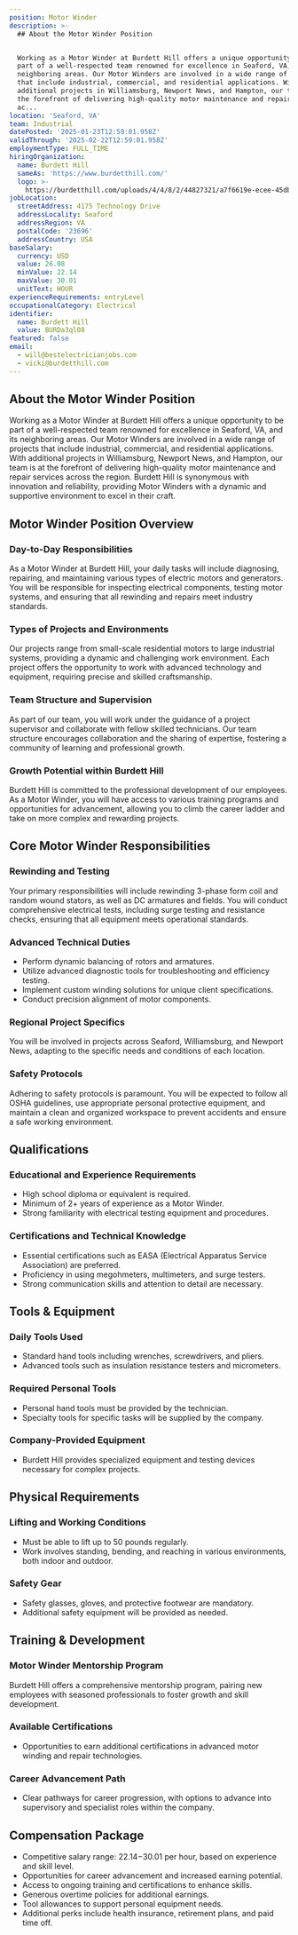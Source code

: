 ```yaml
---
position: Motor Winder
description: >-
  ## About the Motor Winder Position


  Working as a Motor Winder at Burdett Hill offers a unique opportunity to be
  part of a well-respected team renowned for excellence in Seaford, VA, and its
  neighboring areas. Our Motor Winders are involved in a wide range of projects
  that include industrial, commercial, and residential applications. With
  additional projects in Williamsburg, Newport News, and Hampton, our team is at
  the forefront of delivering high-quality motor maintenance and repair services
  ac...
location: 'Seaford, VA'
team: Industrial
datePosted: '2025-01-23T12:59:01.958Z'
validThrough: '2025-02-22T12:59:01.958Z'
employmentType: FULL_TIME
hiringOrganization:
  name: Burdett Hill
  sameAs: 'https://www.burdetthill.com/'
  logo: >-
    https://burdetthill.com/uploads/4/4/8/2/44827321/a7f6619e-ecee-45db-ac13-7b1bffe6602c-4-5005-c.jpeg
jobLocation:
  streetAddress: 4175 Technology Drive
  addressLocality: Seaford
  addressRegion: VA
  postalCode: '23696'
  addressCountry: USA
baseSalary:
  currency: USD
  value: 26.08
  minValue: 22.14
  maxValue: 30.01
  unitText: HOUR
experienceRequirements: entryLevel
occupationalCategory: Electrical
identifier:
  name: Burdett Hill
  value: BURDa3ql08
featured: false
email:
  - will@bestelectricianjobs.com
  - vicki@burdetthill.com
---
```




## About the Motor Winder Position

Working as a Motor Winder at Burdett Hill offers a unique opportunity to be part of a well-respected team renowned for excellence in Seaford, VA, and its neighboring areas. Our Motor Winders are involved in a wide range of projects that include industrial, commercial, and residential applications. With additional projects in Williamsburg, Newport News, and Hampton, our team is at the forefront of delivering high-quality motor maintenance and repair services across the region. Burdett Hill is synonymous with innovation and reliability, providing Motor Winders with a dynamic and supportive environment to excel in their craft.

## Motor Winder Position Overview

### Day-to-Day Responsibilities

As a Motor Winder at Burdett Hill, your daily tasks will include diagnosing, repairing, and maintaining various types of electric motors and generators. You will be responsible for inspecting electrical components, testing motor systems, and ensuring that all rewinding and repairs meet industry standards.

### Types of Projects and Environments

Our projects range from small-scale residential motors to large industrial systems, providing a dynamic and challenging work environment. Each project offers the opportunity to work with advanced technology and equipment, requiring precise and skilled craftsmanship.

### Team Structure and Supervision

As part of our team, you will work under the guidance of a project supervisor and collaborate with fellow skilled technicians. Our team structure encourages collaboration and the sharing of expertise, fostering a community of learning and professional growth.

### Growth Potential within Burdett Hill

Burdett Hill is committed to the professional development of our employees. As a Motor Winder, you will have access to various training programs and opportunities for advancement, allowing you to climb the career ladder and take on more complex and rewarding projects.

## Core Motor Winder Responsibilities

### Rewinding and Testing

Your primary responsibilities will include rewinding 3-phase form coil and random wound stators, as well as DC armatures and fields. You will conduct comprehensive electrical tests, including surge testing and resistance checks, ensuring that all equipment meets operational standards.

### Advanced Technical Duties

- Perform dynamic balancing of rotors and armatures.
- Utilize advanced diagnostic tools for troubleshooting and efficiency testing.
- Implement custom winding solutions for unique client specifications.
- Conduct precision alignment of motor components.

### Regional Project Specifics

You will be involved in projects across Seaford, Williamsburg, and Newport News, adapting to the specific needs and conditions of each location.

### Safety Protocols

Adhering to safety protocols is paramount. You will be expected to follow all OSHA guidelines, use appropriate personal protective equipment, and maintain a clean and organized workspace to prevent accidents and ensure a safe working environment.

## Qualifications

### Educational and Experience Requirements

- High school diploma or equivalent is required.
- Minimum of 2+ years of experience as a Motor Winder.
- Strong familiarity with electrical testing equipment and procedures.

### Certifications and Technical Knowledge

- Essential certifications such as EASA (Electrical Apparatus Service Association) are preferred.
- Proficiency in using megohmeters, multimeters, and surge testers.
- Strong communication skills and attention to detail are necessary.

## Tools & Equipment

### Daily Tools Used

- Standard hand tools including wrenches, screwdrivers, and pliers.
- Advanced tools such as insulation resistance testers and micrometers.

### Required Personal Tools

- Personal hand tools must be provided by the technician.
- Specialty tools for specific tasks will be supplied by the company.

### Company-Provided Equipment

- Burdett Hill provides specialized equipment and testing devices necessary for complex projects.

## Physical Requirements

### Lifting and Working Conditions

- Must be able to lift up to 50 pounds regularly.
- Work involves standing, bending, and reaching in various environments, both indoor and outdoor.

### Safety Gear

- Safety glasses, gloves, and protective footwear are mandatory.
- Additional safety equipment will be provided as needed.

## Training & Development

### Motor Winder Mentorship Program

Burdett Hill offers a comprehensive mentorship program, pairing new employees with seasoned professionals to foster growth and skill development.

### Available Certifications

- Opportunities to earn additional certifications in advanced motor winding and repair technologies.

### Career Advancement Path

- Clear pathways for career progression, with options to advance into supervisory and specialist roles within the company.

## Compensation Package

- Competitive salary range: $22.14-$30.01 per hour, based on experience and skill level.
- Opportunities for career advancement and increased earning potential.
- Access to ongoing training and certifications to enhance skills.
- Generous overtime policies for additional earnings.
- Tool allowances to support personal equipment needs.
- Additional perks include health insurance, retirement plans, and paid time off.